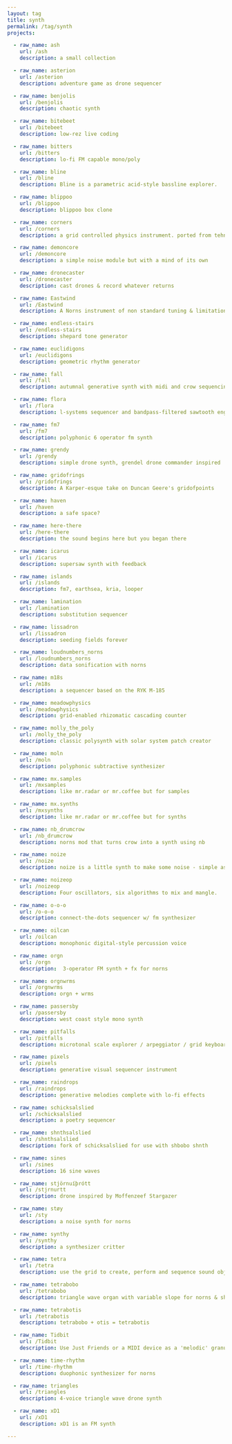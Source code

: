 ```yaml
---
layout: tag
title: synth
permalink: /tag/synth
projects:

  - raw_name: ash
    url: /ash
    description: a small collection

  - raw_name: asterion
    url: /asterion
    description: adventure game as drone sequencer

  - raw_name: benjolis
    url: /benjolis
    description: chaotic synth

  - raw_name: bitebeet
    url: /bitebeet
    description: low-rez live coding

  - raw_name: bitters
    url: /bitters
    description: lo-fi FM capable mono/poly

  - raw_name: bline
    url: /bline
    description: Bline is a parametric acid-style bassline explorer.

  - raw_name: blippoo
    url: /blippoo
    description: blippoo box clone

  - raw_name: corners
    url: /corners
    description: a grid controlled physics instrument. ported from tehn's m4l script

  - raw_name: demoncore
    url: /demoncore
    description: a simple noise module but with a mind of its own

  - raw_name: dronecaster
    url: /dronecaster
    description: cast drones & record whatever returns

  - raw_name: Eastwind
    url: /Eastwind
    description: A Norns instrument of non standard tuning & limitations

  - raw_name: endless-stairs
    url: /endless-stairs
    description: shepard tone generator

  - raw_name: euclidigons
    url: /euclidigons
    description: geometric rhythm generator

  - raw_name: fall
    url: /fall
    description: autumnal generative synth with midi and crow sequencing

  - raw_name: flora
    url: /flora
    description: l-systems sequencer and bandpass-filtered sawtooth engine

  - raw_name: fm7
    url: /fm7
    description: polyphonic 6 operator fm synth

  - raw_name: grendy
    url: /grendy
    description: simple drone synth, grendel drone commander inspired

  - raw_name: gridofrings
    url: /gridofrings
    description: A Karper-esque take on Duncan Geere's gridofpoints

  - raw_name: haven
    url: /haven
    description: a safe space?

  - raw_name: here-there
    url: /here-there
    description: the sound begins here but you began there

  - raw_name: icarus
    url: /icarus
    description: supersaw synth with feedback

  - raw_name: islands
    url: /islands
    description: fm7, earthsea, kria, looper

  - raw_name: lamination
    url: /lamination
    description: substitution sequencer

  - raw_name: lissadron
    url: /lissadron
    description: seeding fields forever

  - raw_name: loudnumbers_norns
    url: /loudnumbers_norns
    description: data sonification with norns

  - raw_name: m18s
    url: /m18s
    description: a sequencer based on the RYK M-185

  - raw_name: meadowphysics
    url: /meadowphysics
    description: grid-enabled rhizomatic cascading counter

  - raw_name: molly_the_poly
    url: /molly_the_poly
    description: classic polysynth with solar system patch creator

  - raw_name: moln
    url: /moln
    description: polyphonic subtractive synthesizer

  - raw_name: mx.samples
    url: /mxsamples
    description: like mr.radar or mr.coffee but for samples

  - raw_name: mx.synths
    url: /mxsynths
    description: like mr.radar or mr.coffee but for synths

  - raw_name: nb_drumcrow
    url: /nb_drumcrow
    description: norns mod that turns crow into a synth using nb

  - raw_name: noize
    url: /noize
    description: noize is a little synth to make some noise - simple as that!

  - raw_name: noizeop
    url: /noizeop
    description: Four oscillators, six algorithms to mix and mangle.

  - raw_name: o-o-o
    url: /o-o-o
    description: connect-the-dots sequencer w/ fm synthesizer

  - raw_name: oilcan
    url: /oilcan
    description: monophonic digital-style percussion voice

  - raw_name: orgn
    url: /orgn
    description:  3-operator FM synth + fx for norns 

  - raw_name: orgnwrms
    url: /orgnwrms
    description: orgn + wrms

  - raw_name: passersby
    url: /passersby
    description: west coast style mono synth

  - raw_name: pitfalls
    url: /pitfalls
    description: microtonal scale explorer / arpeggiator / grid keyboard

  - raw_name: pixels
    url: /pixels
    description: generative visual sequencer instrument

  - raw_name: raindrops
    url: /raindrops
    description: generative melodies complete with lo-fi effects

  - raw_name: schicksalslied
    url: /schicksalslied
    description: a poetry sequencer

  - raw_name: shnthsalslied
    url: /shnthsalslied
    description: fork of schicksalslied for use with shbobo shnth

  - raw_name: sines
    url: /sines
    description: 16 sine waves

  - raw_name: stjörnuíþrótt
    url: /stjrnurtt
    description: drone inspired by Moffenzeef Stargazer

  - raw_name: støy
    url: /sty
    description: a noise synth for norns

  - raw_name: synthy
    url: /synthy
    description: a synthesizer critter

  - raw_name: tetra
    url: /tetra
    description: use the grid to create, perform and sequence sound objects

  - raw_name: tetrabobo
    url: /tetrabobo
    description: triangle wave organ with variable slope for norns & shbobo shnth

  - raw_name: tetrabotis
    url: /tetrabotis
    description: tetrabobo + otis = tetrabotis

  - raw_name: Tidbit
    url: /Tidbit
    description: Use Just Friends or a MIDI device as a 'melodic' granular synth.

  - raw_name: time-rhythm
    url: /time-rhythm
    description: duophonic synthesizer for norns

  - raw_name: triangles
    url: /triangles
    description: 4-voice triangle wave drone synth

  - raw_name: xD1
    url: /xD1
    description: xD1 is an FM synth

---
```


